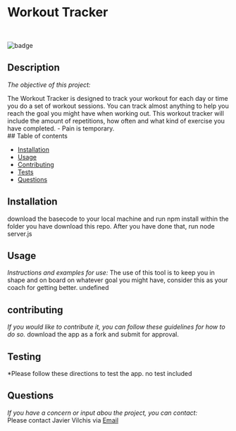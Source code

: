 # Workout Tracker

<br>

![badge](https://img.shields.io/badge/license--brightgreen)<br />

## Description 

*The objective of this project:* 

The Workout Tracker is designed to track your workout for each day or time you do a set of workout sessions. You can track almost anything to help you reach the goal you might have when working out. This workout tracker will include the amount of repetitions, how often and what kind of exercise you have completed. - Pain is temporary.<br>## Table of contents
* [Installation](#installation)
* [Usage](#usage)
* [Contributing](#contributing)
* [Tests](#testing)
* [Questions](#questions)
## Installation
download the basecode to your local machine and run npm install within the folder you have download this repo. After you have done that, run node server.js
## Usage 
  
*Instructions and examples for use:*
The use of this tool is to keep you in shape and on board on whatever goal you might have, consider this as your coach for getting better.
undefined
## contributing
  
*If you would like to contribute it, you can follow these guidelines for how to do so.*
download the app as a fork and submit for approval.
## Testing
*Please follow these directions to test the app.
no test included
## Questions

*If you have a concern or input abou the project, you can contact:*
<br>
Please contact Javier Vilchis via [Email](javivilchis@gmail.com)